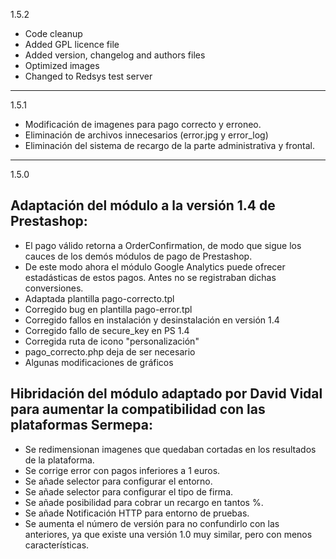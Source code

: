 1.5.2
 * Code cleanup
 * Added GPL licence file 
 * Added version, changelog and authors files
 * Optimized images
 * Changed to Redsys test server

---
1.5.1
 * Modificación de imagenes para pago correcto y erroneo.
 * Eliminación de archivos innecesarios (error.jpg y error_log)
 * Eliminación del sistema de recargo de la parte administrativa y frontal.

---
1.5.0
## Adaptación del módulo a la versión 1.4 de Prestashop:

* El pago válido retorna a OrderConfirmation, de modo que sigue los cauces de los demós módulos de pago de Prestashop.
* De este modo ahora el módulo Google Analytics puede ofrecer estadásticas de estos pagos. Antes no se registraban dichas conversiones.
* Adaptada plantilla pago-correcto.tpl
* Corregido bug en plantilla pago-error.tpl
* Corregido fallos en instalación y desinstalación en versión 1.4
* Corregido fallo de secure_key en PS 1.4
* Corregida ruta de icono "personalización"
* pago_correcto.php deja de ser necesario
* Algunas modificaciones de gráficos

## Hibridación del módulo adaptado por David Vidal para aumentar la compatibilidad con las plataformas Sermepa:

* Se redimensionan imagenes que quedaban cortadas en los resultados de la plataforma.
* Se corrige error con pagos inferiores a 1 euros.
* Se añade selector para configurar el entorno.
* Se añade selector para configurar el tipo de firma.
* Se añade posibilidad para cobrar un recargo en tantos %.
* Se añade Notificación HTTP para entorno de pruebas.
* Se aumenta el número de versión para no confundirlo con las anteriores, ya que existe una versión 1.0 muy similar, pero con menos características.